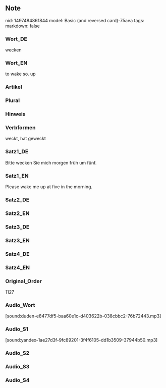 ## Note
nid: 1497484861844
model: Basic (and reversed card)-75aea
tags: 
markdown: false

### Wort_DE
wecken

### Wort_EN
to wake so. up

### Artikel


### Plural


### Hinweis


### Verbformen
weckt, hat geweckt

### Satz1_DE
Bitte wecken Sie mich morgen früh um fünf.

### Satz1_EN
Please wake me up at five in the morning.

### Satz2_DE


### Satz2_EN


### Satz3_DE


### Satz3_EN


### Satz4_DE


### Satz4_EN


### Original_Order
1127

### Audio_Wort
[sound:duden-e8477df5-baa60e1c-d403622b-038cbbc2-76b72443.mp3]

### Audio_S1
[sound:yandex-1ae27d3f-9fc89201-3f4f6105-dd1b3509-37944b50.mp3]

### Audio_S2


### Audio_S3


### Audio_S4

